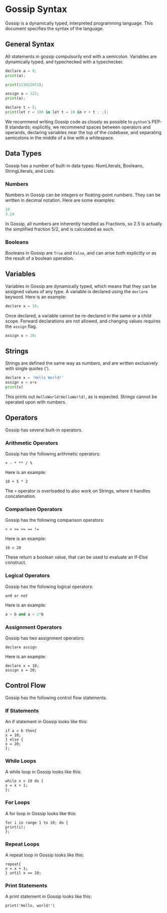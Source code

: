 # Gossip Syntax

Gossip is a dynamically typed, interpreted programming language. This document specifies the syntax of the language. 

## General Syntax

All statements in gossip compulsorily end with a semicolon. Variables are dynamically typed, and typechecked with a typechecker. 

```python
declare a = 9;
print(a);

print(123812073);

assign a = 123;
print(a);

declare t = 5;
print(let r = 100 in let t = 10 in r + t ; ;);
```

We recommend writing Gossip code as closely as possible to `python`'s PEP-8 standards; explicitly, we recommend spaces between operators and operands, declaring variables near the top of the codebase, and separating semicolons in the middle of a line with a whitespace.

## Data Types

Gossip has a number of built-in data types: NumLiterals, Booleans, StringLiterals, and Lists.

### Numbers

Numbers in Gossip can be integers or floating-point numbers. They can be written in decimal notation. Here are some examples:

```python
10
3.14
```

In Gossip, all numbers are inherently handled as Fractions, so 2.5 is actually the simplified fraction 5/2, and is calculated as such.

### Booleans

Booleans in Gossip are `True` and `False`, and can arise both explicitly or as the result of a boolean operation.

## Variables

Variables in Gossip are dynamically typed, which means that they can be assigned values of any type. A variable is declared using the `declare` keyword. Here is an example:
    
```python
declare x = 10;
```

Once declared, a variable cannot be re-declared in the same or a child scope. Forward declarations are not allowed, and changing values requires the `assign` flag.

```python
assign x = 20;
```

## Strings

Strings are defined the same way as numbers, and are written exclusively with single quotes ('). 

```python
declare x = 'Hello World!'
assign x = x+x 
print(x)
```

This prints out `HelloWorld!HelloWorld!`, as is expected. Strings cannot be operated upon with numbers.

## Operators

Gossip has several built-in operators.

### Arithmetic Operators

Gossip has the following arithmetic operators:

```
+ - * ** / %  
```


Here is an example:

```
10 + 5 * 2
```

The `+` operator is overloaded to also work on Strings, where it handles concatenation.

### Comparison Operators

Gossip has the following comparison operators:

```
< > <= >= == !=
```

Here is an example:

```
10 < 20
```

These return a boolean value, that can be used to evaluate an If-Else construct.

### Logical Operators

Gossip has the following logical operators:

```
and or not
```


Here is an example:

```python
a > b and a < 2*b
```

### Assignment Operators

Gossip has two assignment operators:

```
declare assign
```

Here is an example:

```
declare x = 10;
assign x = 20;
```

## Control Flow

Gossip has the following control flow statements.

### If Statements

An if statement in Gossip looks like this:

```
if a < b then{
x = 10;
} else {
x = 20;
};
```

### While Loops

A while loop in Gossip looks like this:

```
while x < 10 do {
x = x + 1;
};
```

### For Loops

A for loop in Gossip looks like this:

```
for i in range 1 to 10; do {
print(i);
};
```

### Repeat Loops

A repeat loop in Gossip looks like this:

```
repeat{
x = x + 1;
} until x == 10;
```
### Print Statements

A print statement in Gossip looks like this:

```
print('Hello, world!')
```
